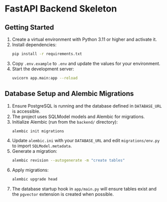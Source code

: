 # FastAPI Backend Skeleton

## Getting Started

1. Create a virtual environment with Python 3.11 or higher and activate it.
2. Install dependencies:
   ```bash
   pip install -r requirements.txt
   ```
3. Copy `.env.example` to `.env` and update the values for your environment.
4. Start the development server:
   ```bash
   uvicorn app.main:app --reload
   ```

## Database Setup and Alembic Migrations

1. Ensure PostgreSQL is running and the database defined in `DATABASE_URL` is accessible.
2. The project uses SQLModel models and Alembic for migrations.
3. Initialize Alembic (run from the `backend/` directory):
   ```bash
   alembic init migrations
   ```
4. Update `alembic.ini` with your `DATABASE_URL` and edit `migrations/env.py` to import `SQLModel.metadata`.
5. Generate a migration:
   ```bash
   alembic revision --autogenerate -m "create tables"
   ```
6. Apply migrations:
   ```bash
   alembic upgrade head
   ```
7. The database startup hook in `app/main.py` will ensure tables exist and the `pgvector` extension is created when possible.
